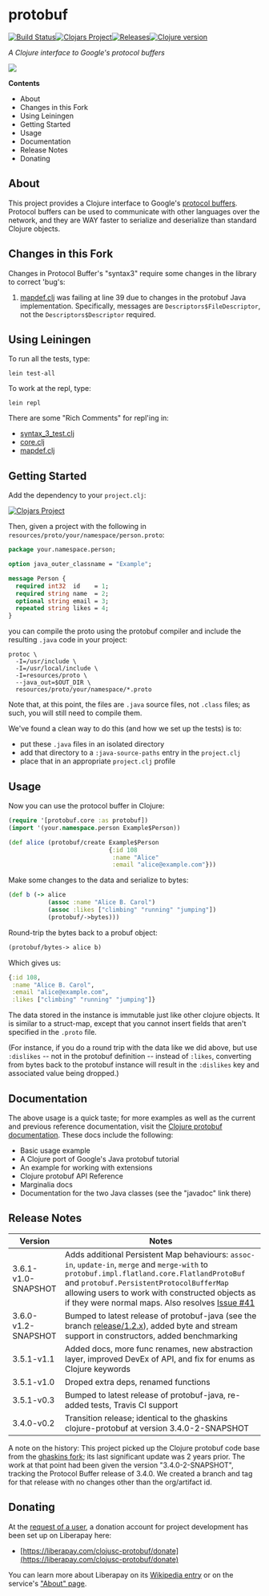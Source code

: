 # protobuf

[![Build Status][travis-badge]][travis][![Clojars Project][clojars-badge]][clojars][![Releases][tag-badge]][tag][![Clojure version][clojure-v]](project.clj)

*A Clojure interface to Google's protocol buffers*

[![][logo]][logo-large]

**Contents**

* About
* Changes in this Fork
* Using Leiningen
* Getting Started
* Usage
* Documentation
* Release Notes
* Donating

## About

This project provides a Clojure interface to Google's
[protocol buffers](http://code.google.com/p/protobuf). Protocol buffers can be
used to communicate with other languages over the network, and they are WAY
faster to serialize and deserialize than standard Clojure objects.

## Changes in this Fork

Changes in Protocol Buffer's "syntax3" require some changes in the library to correct 'bug's:

1. [mapdef.clj](src/clj/protobuf/impl/flatland/mapdef.clj) was failing at line 39 due to changes in the protobuf Java implementation. Specifically, messages are `Descriptors$FileDescriptor`, not the `Descriptors$Descriptor` required.


## Using Leiningen

To run all the tests, type:

    lein test-all

To work at the repl, type:

    lein repl

There are some "Rich Comments" for repl'ing in:

* [syntax_3_test.clj](test/protobuf/examples/syntax_3_test.clj)
* [core.clj](src/clj/protobuf/core.clj)
* [mapdef.clj](src/clj/protobuf/impl/flatland/mapdef.clj)

## Getting Started

Add the dependency to your `project.clj`:

[![Clojars Project][clojars-badge]][clojars]

Then, given a project with the following in `resources/proto/your/namespace/person.proto`:

```proto
package your.namespace.person;

option java_outer_classname = "Example";

message Person {
  required int32  id    = 1;
  required string name  = 2;
  optional string email = 3;
  repeated string likes = 4;
}
```

you can compile the proto using the protobuf compiler and include the resulting
`.java` code in your project:

```shell
protoc \
  -I=/usr/include \
  -I=/usr/local/include \
  -I=resources/proto \
  --java_out=$OUT_DIR \
  resources/proto/your/namespace/*.proto
```

Note that, at this point, the files are `.java` source files, not `.class`
files; as such, you will still need to compile them.

We've found a clean way to do this (and how we set up the tests) is to:

* put these `.java` files in an isolated directory
* add that directory to a `:java-source-paths` entry in the `project.clj`
* place that in an appropriate `project.clj` profile


## Usage

Now you can use the protocol buffer in Clojure:

```clojure
(require '[protobuf.core :as protobuf])
(import '(your.namespace.person Example$Person))

(def alice (protobuf/create Example$Person
                            {:id 108
                             :name "Alice"
                             :email "alice@example.com"}))
```

Make some changes to the data and serialize to bytes:

```clj
(def b (-> alice
           (assoc :name "Alice B. Carol")
           (assoc :likes ["climbing" "running" "jumping"])
           (protobuf/->bytes)))
```

Round-trip the bytes back to a probuf object:

```clj
(protobuf/bytes-> alice b)
```

Which gives us:

```clj
{:id 108,
 :name "Alice B. Carol",
 :email "alice@example.com",
 :likes ["climbing" "running" "jumping"]}
```

The data stored in the instance is immutable just like other clojure objects.
It is similar to a struct-map, except that you cannot insert fields that aren't
specified in the `.proto` file.

(For instance, if you do a round trip with the data like we did above, but use
`:dislikes` -- not in the protobuf definition -- instead of `:likes`,
converting from bytes back to the protobuf instance will result in the
`:dislikes` key and associated value being dropped.)


## Documentation

The above usage is a quick taste; for more examples as well as the current and
previous reference documentation, visit the
[Clojure protobuf documentation][docs]. These docs include the following:

* Basic usage example
* A Clojure port of Google's Java protobuf tutorial
* An example for working with extensions
* Clojure protobuf API Reference
* Marginalia docs
* Documentation for the two Java classes (see the "javadoc" link there)


## Release Notes

| Version             | Notes
|---------------------|------------------------------------------------------
| 3.6.1-v1.0-SNAPSHOT | Adds additional Persistent Map behaviours: `assoc-in`, `update-in`, `merge` and `merge-with` to `protobuf.impl.flatland.core.FlatlandProtoBuf` and `protobuf.PersistentProtocolBufferMap` allowing users to work with constructed objects as if they were normal maps. Also resolves [Issue #41](https://github.com/clojusc/protobuf/issues/41)
| 3.6.0-v1.2-SNAPSHOT | Bumped to latest release of protobuf-java (see the branch [release/1.2.x](https://github.com/clojusc/protobuf/tree/release/1.2.x)), added byte and stream support in constructors, added benchmarking
| 3.5.1-v1.1          | Added docs, more func renames, new abstraction layer, improved DevEx of API, and fix for enums as Clojure keywords
| 3.5.1-v1.0          | Droped extra deps, renamed functions
| 3.5.1-v0.3          | Bumped to latest release of protobuf-java, re-added tests, Travis CI support
| 3.4.0-v0.2          | Transition release; identical to the ghaskins clojure-protobuf at version  3.4.0-2-SNAPSHOT

A note on the history: This project picked up the Clojure protobuf code base
from the [ghaskins fork](https://github.com/ghaskins/clojure-protobuf); its
last significant update was 2 years prior. The work at that point had been
given the version "3.4.0-2-SNAPSHOT", tracking the Protocol Buffer release of
3.4.0. We created a branch and tag for that release with no changes other than
the org/artifact id.


## Donating

At the [request of a user][donation-request], a donation account for project
development has been set up on Liberapay here:

* [https://liberapay.com/clojusc-protobuf/donate](https://liberapay.com/clojusc-protobuf/donate)

You can learn more about Liberapay on its [Wikipedia entry][libera-wiki] or on the
service's ["About" page][libera-about].


<!-- Named page links below: /-->

[travis]: https://travis-ci.org/clojusc/protobuf
[travis-badge]: https://travis-ci.org/clojusc/protobuf.png?branch=master
[deps]: http://jarkeeper.com/clojusc/protobuf
[deps-badge]: http://jarkeeper.com/clojusc/protobuf/status.svg
[logo]: ux-resources/images/google-protocol-buffer-small.png
[logo-large]: ux-resources/images/google-protocol-buffer.png
[tag-badge]: https://img.shields.io/github/tag/clojusc/protobuf.svg
[tag]: https://github.com/clojusc/protobuf/tags
[clojure-v]: https://img.shields.io/badge/clojure-1.8.0-blue.svg
[clojars]: https://clojars.org/clojusc/protobuf
[clojars-badge]: https://img.shields.io/clojars/v/clojusc/protobuf.svg
[docs]: https://clojusc.github.io/protobuf
[donation-request]: https://github.com/clojusc/protobuf/issues/29
[libera-wiki]: https://en.wikipedia.org/wiki/Liberapay
[libera-about]: https://liberapay.com/about/
